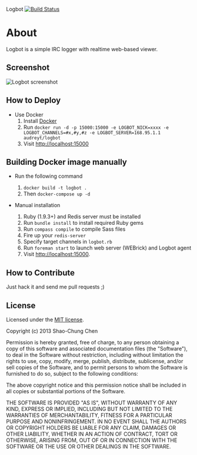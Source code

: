 Logbot [![Build Status](https://secure.travis-ci.org/g0v/Logbot.png?branch=master)](http://travis-ci.org/g0v/Logbot)

# About
Logbot is a simple IRC logger with realtime web-based viewer.


Screenshot
----------
![Logbot screenshot](https://raw.github.com/g0v/Logbot/master/screenshot.png)


How to Deploy
-------------
* Use Docker
    1. Install [Docker](https://www.docker.com/)
    2. Run `docker run -d -p 15000:15000 -e LOGBOT_NICK=xxxx -e LOGBOT_CHANNELS=#x,#y,#z -e LOGBOT_SERVER=168.95.1.1 audreyt/logbot`
    3. Visit [http://localhost:15000](http://localhost:15000)

Building Docker image manually
-------------
* Run the following command
    1. `docker build -t logbot .`
    2. Then `docker-compose up -d`


* Manual installation
    1. Ruby (1.9.3+) and Redis server must be installed
    2. Run `bundle install` to install required Ruby gems
    3. Run `compass compile` to compile Sass files
    4. Fire up your `redis-server`
    5. Specify target channels in `logbot.rb`
    6. Run `foreman start` to launch web server (WEBrick) and Logbot agent
    7. Visit [http://localhost:15000](http://localhost:15000).


How to Contribute
-----------------
Just hack it and send me pull requests ;)


License
-------
Licensed under the [MIT license](http://opensource.org/licenses/mit-license.php).

Copyright (c) 2013 Shao-Chung Chen

Permission is hereby granted, free of charge, to any person obtaining a copy of this software and associated documentation files (the "Software"), to deal in the Software without restriction, including without limitation the rights to use, copy, modify, merge, publish, distribute, sublicense, and/or sell copies of the Software, and to permit persons to whom the Software is furnished to do so, subject to the following conditions:

The above copyright notice and this permission notice shall be included in all copies or substantial portions of the Software.

THE SOFTWARE IS PROVIDED "AS IS", WITHOUT WARRANTY OF ANY KIND, EXPRESS OR IMPLIED, INCLUDING BUT NOT LIMITED TO THE WARRANTIES OF MERCHANTABILITY, FITNESS FOR A PARTICULAR PURPOSE AND NONINFRINGEMENT. IN NO EVENT SHALL THE AUTHORS OR COPYRIGHT HOLDERS BE LIABLE FOR ANY CLAIM, DAMAGES OR OTHER LIABILITY, WHETHER IN AN ACTION OF CONTRACT, TORT OR OTHERWISE, ARISING FROM, OUT OF OR IN CONNECTION WITH THE SOFTWARE OR THE USE OR OTHER DEALINGS IN THE SOFTWARE.
